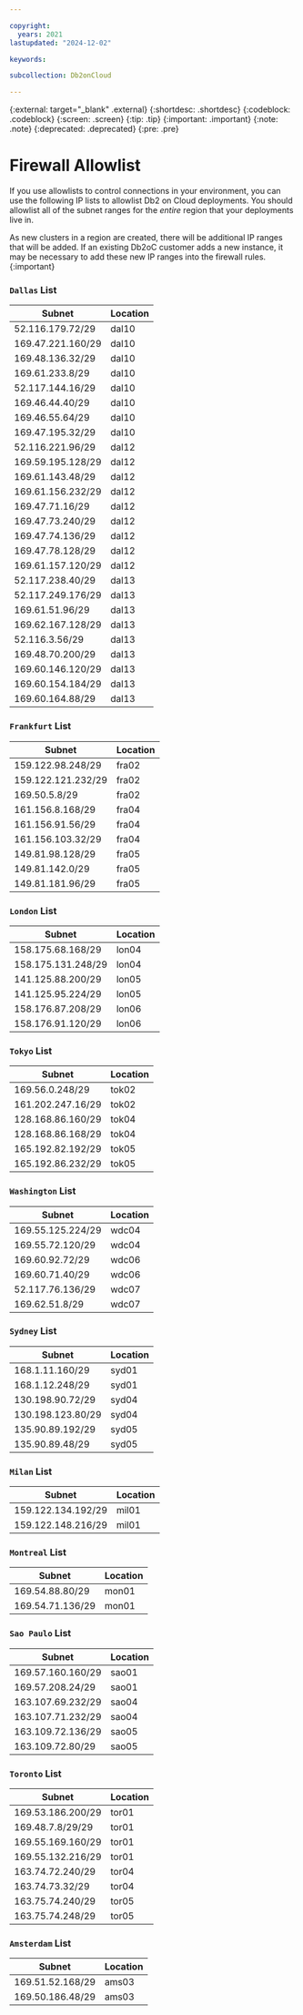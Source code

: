 ```yaml
---

copyright:
  years: 2021
lastupdated: "2024-12-02"

keywords:

subcollection: Db2onCloud

---
```


 
{:external: target="_blank" .external}
{:shortdesc: .shortdesc}
{:codeblock: .codeblock}
{:screen: .screen}
{:tip: .tip}
{:important: .important}
{:note: .note}
{:deprecated: .deprecated}
{:pre: .pre}

# Firewall Allowlist

If you use allowlists to control connections in your environment, you can use the following IP lists to allowlist Db2 on Cloud deployments. You should allowlist all of the subnet ranges for the _entire_ region that your deployments live in.

As new clusters in a region are created, there will be additional IP ranges that will be added. If an existing Db2oC customer adds a new instance, it may be necessary to add these new IP ranges into the firewall rules.
{:important}

### `Dallas` List
Subnet | Location
-- | --
52.116.179.72/29 | dal10
169.47.221.160/29 | dal10
169.48.136.32/29 | dal10
169.61.233.8/29 | dal10
52.117.144.16/29 | dal10
169.46.44.40/29 | dal10
169.46.55.64/29 | dal10
169.47.195.32/29 | dal10
52.116.221.96/29 | dal12
169.59.195.128/29 | dal12
169.61.143.48/29 | dal12
169.61.156.232/29 | dal12
169.47.71.16/29 | dal12
169.47.73.240/29 | dal12
169.47.74.136/29 | dal12
169.47.78.128/29 | dal12
169.61.157.120/29 | dal12
52.117.238.40/29 | dal13
52.117.249.176/29 | dal13
169.61.51.96/29 | dal13
169.62.167.128/29 | dal13
52.116.3.56/29 | dal13
169.48.70.200/29 | dal13
169.60.146.120/29 | dal13
169.60.154.184/29 | dal13
169.60.164.88/29 | dal13



### `Frankfurt` List
Subnet | Location
-- | --
159.122.98.248/29 | fra02
159.122.121.232/29 | fra02
169.50.5.8/29 | fra02
161.156.8.168/29 | fra04
161.156.91.56/29 | fra04
161.156.103.32/29 | fra04
149.81.98.128/29 | fra05
149.81.142.0/29 | fra05
149.81.181.96/29 | fra05


### `London` List
Subnet | Location
-- | --
158.175.68.168/29 | lon04
158.175.131.248/29 | lon04
141.125.88.200/29 | lon05
141.125.95.224/29 | lon05
158.176.87.208/29 | lon06
158.176.91.120/29 | lon06



### `Tokyo` List
Subnet | Location
-- | --
169.56.0.248/29 | tok02
161.202.247.16/29 | tok02
128.168.86.160/29 | tok04
128.168.86.168/29 | tok04
165.192.82.192/29 | tok05
165.192.86.232/29 | tok05

### `Washington` List
Subnet | Location
-- | --
169.55.125.224/29 | wdc04
169.55.72.120/29 | wdc04
169.60.92.72/29 | wdc06
169.60.71.40/29 | wdc06
52.117.76.136/29 | wdc07
169.62.51.8/29 | wdc07


### `Sydney` List
Subnet | Location
-- | --
168.1.11.160/29 | syd01
168.1.12.248/29 | syd01
130.198.90.72/29 | syd04
130.198.123.80/29 | syd04
135.90.89.192/29 | syd05
135.90.89.48/29 | syd05

### `Milan` List
Subnet | Location
-- | --
159.122.134.192/29 | mil01
159.122.148.216/29 | mil01

### `Montreal` List
Subnet | Location
-- | --
169.54.88.80/29 | mon01
169.54.71.136/29 | mon01


### `Sao Paulo` List
Subnet | Location
-- | --
169.57.160.160/29 | sao01
169.57.208.24/29 | sao01
163.107.69.232/29 | sao04
163.107.71.232/29 | sao04
163.109.72.136/29 | sao05
163.109.72.80/29 | sao05


### `Toronto` List
Subnet | Location
-- | --
169.53.186.200/29 | tor01
169.48.7.8/29/29 | tor01
169.55.169.160/29 | tor01
169.55.132.216/29 | tor01
163.74.72.240/29 | tor04
163.74.73.32/29 | tor04
163.75.74.240/29 | tor05
163.75.74.248/29 | tor05


### `Amsterdam` List
Subnet | Location
-- | --
169.51.52.168/29 | ams03
169.50.186.48/29 | ams03
